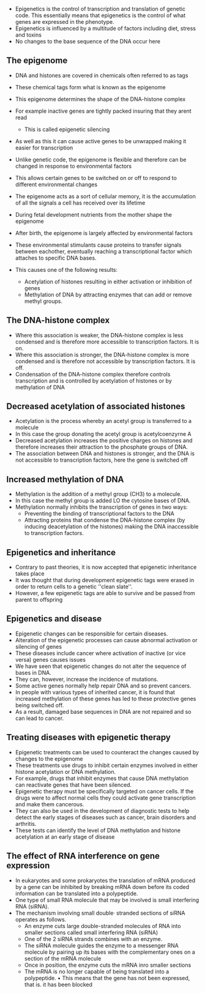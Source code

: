 - Epigenetics is the control of transcription and translation of genetic code. This essentially means that epigenetics is the control of what genes are expressed in the phenotype.
- Epigenetics is influenced by a multitude of factors including diet, stress and toxins
- No changes to the base sequence of the DNA occur here

## The epigenome
- DNA and histones are covered in chemicals often referred to as tags
- These chemical tags form what is known as the epigenome
- This epigenome determines the shape of the DNA-histone complex
- For example inactive genes are tightly packed insuring that they arent read
    - This is called epigenetic silencing
- As well as this it can cause active genes to be unwrapped making it easier for transcription
- Unlike genetic code, the epigenome is flexible and therefore can be changed in response to environmental factors
- This allows certain genes to be switched on or off to respond to different environmental changes

- The epigenome acts as a sort of cellular memory, it is the accumulation of all the signals a cell has received over its lifetime
- During fetal development nutrients from the mother shape the epigenome
- After birth, the epigenome is largely affected by environmental factors
- These environmental stimulants cause proteins to transfer signals between eachother, eventually reaching a transcriptional factor which attaches to specific DNA bases. 
- This causes one of the following results:
    - Acetylation of histones resulting in either activation or inhibition of genes
    - Methylation of DNA by attracting enzymes that can add or remove methyl groups.

## The DNA-histone complex
- Where this association is weaker, the DNA-histone complex is less condensed and is therefore more accessible to transcription factors. It is on.
- Where this association is stronger, the DNA-histone complex is more condensed and is therefore not accessible by transcription factors. It is off.
- Condensation of the DNA-histone complex therefore controls transcription and is controlled by acetylation of histones or by methylation of DNA

## Decreased acetylation of associated histones
- Acetylation is the process whereby an acetyl group is transferred to a molecule
- In this case the group donating the acetyl group is acetylcoenzyrne A
- Decreased acetylation increases the positive charges on histones and therefore increases their attraction to the phosphate groups of DNA.
- The association between DNA and histones is stronger, and the DNA is not accessible to transcription factors, here the gene is switched off

## Increased methylation of DNA
- Methylation is the addition of a methyl group (CH3) to a molecule.
- In this case the methyl group is added LO the cytosine bases of DNA.
- Methylation normally inhibits the transcription of genes in two ways: 
    - Preventing the binding of transcriptional factors to the DNA 
    - Attracting proteins that condense the DNA-histone complex (by inducing deacetylation of the histones) making the DNA inaccessible to transcription factors.

## Epigenetics and inheritance
- Contrary to past theories, it is now accepted that epigenetic inheritance takes place
- It was thought that during development epigenetic tags were erased in order to return cells to a genetic ''clean slate''.
- However, a few epigenetic tags are able to survive and be passed from parent to offspring

## Epigenetics and disease
- Epigenetic changes can be responsible for certain diseases.
- Alteration of the epigenetic processes can cause abnormal activation or silencing of genes
- These diseases include cancer where activation of inactive (or vice versa) genes causes issues
- We have seen that epigenetic changes do not alter the sequence of bases in DNA. 
- They can, however, increase the incidence of mutations. 
- Some active genes normally help repair DNA and so prevent cancers. 
- In people with various types of inherited cancer, it is found that increased methylation of these genes has led to these protective genes being switched off. 
- As a result, damaged base sequences in DNA are not repaired and so can lead to cancer.

## Treating diseases with epigenetic therapy
- Epigenetic treatments can be used to counteract the changes caused by changes to the epigenome
- These treatments use drugs to inhibit certain enzymes involved in either histone acetylation or DNA methylation.
- For example, drugs that inhibit enzymes that cause DNA methylation can reactivate genes that have been silenced.
- Epigenetic therapy must be specifically targeted on cancer cells. If the drugs were to affect normal cells they could activate gene transcription and make them cancerous.
- They can also be used in the development of diagnostic tests to help detect the early stages of diseases such as cancer, brain disorders and arthritis.
- These tests can identify the level of DNA methylation and histone acetylation at an early stage of disease

## The effect of RNA interference on gene expression
- In eukaryotes and some prokaryotes the translation of mRNA produced by a gene can be inhibited by breaking mRNA down before its coded information can be translated into a polypeptide.
- One type of small RNA molecule that may be involved is small interfering RNA (siRNA). 
- The mechanism involving small double· stranded sections of siRNA operates as follows.
    - An enzyme cuts large double-stranded molecules of RNA into smaller sections called small interfering RNA (siRNA)
    - One of the 2 siRNA strands combines with an enzyme.
    - The siRNA molecule guides the enzyme to a messenger RNA molecule by pairing up its bases with the complementary ones on a section of the mRNA molecule 
    - Once in position, the enzyme cuts the mRNA inro smaller sections
    - The mRNA is no longer capable of being translated into a polypeptide. • This means that the gene has not been expressed, that is. it has been blocked